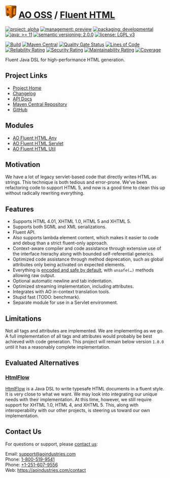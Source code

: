 # [<img src="ao-logo.png" alt="AO Logo" width="35" height="40">](https://github.com/ao-apps) [AO OSS](https://github.com/ao-apps/ao-oss) / [Fluent HTML](https://github.com/ao-apps/ao-fluent-html)

[![project: alpha](https://oss.aoapps.com/ao-badges/project-alpha.svg)](https://aoindustries.com/life-cycle#project-alpha)
[![management: preview](https://oss.aoapps.com/ao-badges/management-preview.svg)](https://aoindustries.com/life-cycle#management-preview)
[![packaging: developmental](https://oss.aoapps.com/ao-badges/packaging-developmental.svg)](https://aoindustries.com/life-cycle#packaging-developmental)  
[![java: &gt;= 11](https://oss.aoapps.com/ao-badges/java-11.svg)](https://docs.oracle.com/en/java/javase/11/)
[![semantic versioning: 2.0.0](https://oss.aoapps.com/ao-badges/semver-2.0.0.svg)](http://semver.org/spec/v2.0.0.html)
[![license: LGPL v3](https://oss.aoapps.com/ao-badges/license-lgpl-3.0.svg)](https://www.gnu.org/licenses/lgpl-3.0)

[![Build](https://github.com/ao-apps/ao-fluent-html/workflows/Build/badge.svg?branch=master)](https://github.com/ao-apps/ao-fluent-html/actions?query=workflow%3ABuild)
[![Maven Central](https://maven-badges.herokuapp.com/maven-central/com.aoapps/ao-fluent-html/badge.svg)](https://maven-badges.herokuapp.com/maven-central/com.aoapps/ao-fluent-html)
[![Quality Gate Status](https://sonarcloud.io/api/project_badges/measure?branch=master&project=com.aoapps%3Aao-fluent-html&metric=alert_status)](https://sonarcloud.io/dashboard?branch=master&id=com.aoapps%3Aao-fluent-html)
[![Lines of Code](https://sonarcloud.io/api/project_badges/measure?branch=master&project=com.aoapps%3Aao-fluent-html&metric=ncloc)](https://sonarcloud.io/component_measures?branch=master&id=com.aoapps%3Aao-fluent-html&metric=ncloc)  
[![Reliability Rating](https://sonarcloud.io/api/project_badges/measure?branch=master&project=com.aoapps%3Aao-fluent-html&metric=reliability_rating)](https://sonarcloud.io/component_measures?branch=master&id=com.aoapps%3Aao-fluent-html&metric=Reliability)
[![Security Rating](https://sonarcloud.io/api/project_badges/measure?branch=master&project=com.aoapps%3Aao-fluent-html&metric=security_rating)](https://sonarcloud.io/component_measures?branch=master&id=com.aoapps%3Aao-fluent-html&metric=Security)
[![Maintainability Rating](https://sonarcloud.io/api/project_badges/measure?branch=master&project=com.aoapps%3Aao-fluent-html&metric=sqale_rating)](https://sonarcloud.io/component_measures?branch=master&id=com.aoapps%3Aao-fluent-html&metric=Maintainability)
[![Coverage](https://sonarcloud.io/api/project_badges/measure?branch=master&project=com.aoapps%3Aao-fluent-html&metric=coverage)](https://sonarcloud.io/component_measures?branch=master&id=com.aoapps%3Aao-fluent-html&metric=Coverage)

Fluent Java DSL for high-performance HTML generation.

## Project Links
* [Project Home](https://oss.aoapps.com/fluent-html/)
* [Changelog](https://oss.aoapps.com/fluent-html/changelog)
* [API Docs](https://oss.aoapps.com/fluent-html/apidocs/)
* [Maven Central Repository](https://central.sonatype.com/search?namespace=com.aoapps&q=a%3Aao-fluent-html)
* [GitHub](https://github.com/ao-apps/ao-fluent-html)

## Modules
* [AO Fluent HTML Any](https://github.com/ao-apps/ao-fluent-html-any)
* [AO Fluent HTML Servlet](https://github.com/ao-apps/ao-fluent-html-servlet)
* [AO Fluent HTML Util](https://github.com/ao-apps/ao-fluent-html-util)

## Motivation
We have a lot of legacy servlet-based code that directly writes HTML as strings.
This technique is both tedious and error-prone.  We've been refactoring code to
support HTML 5, and now is a good time to clean this up without radically
rewriting everything.

## Features
* Supports HTML 4.01, XHTML 1.0, HTML 5 and XHTML 5.
* Supports both SGML and XML serializations.
* Fluent API.
* Also supports lambda element content, which makes it easier to code and debug than a strict fluent-only approach.
* Context-aware compiler and code assistance through extensive use of the interface hierachy along with bounded self-referential generics.
* Optimized code assistance through method deprecation, such as global attributes only being activated on expected elements.
* Everything is [encoded and safe by default](https://github.com/ao-apps/ao-encoding), with <code>unsafe(…)</code> methods allowing raw output.
* Optional automatic newline and tab indentation.
* Optimized streaming implementation, including attributes.
* Integrates with AO in-context translation tools.
* Stupid fast (TODO: benchmark).
* Separate module for use in a Servlet environment.

## Limitations
Not all tags and attributes are implemented.  We are implementing
as we go.  A full implementation of all tags and attributes would
probably be best achieved with code generation.  This project will
remain below version <code>1.0.0</code> until it has a reasonably
complete implementation.

## Evaluated Alternatives
### [HtmlFlow](https://github.com/xmlet/HtmlFlow)
[HtmlFlow](https://github.com/xmlet/HtmlFlow) is a Java DSL to write typesafe
HTML documents in a fluent style.  It is very close to what we want.  We
may look into integrating our unique needs with their implementation.  At this
time, however, we still require support for XHTML 1.0, HTML 4, and XHTML 5.
This, along with interoperability with our other projects, is steering us toward
our own implementation.

## Contact Us
For questions or support, please [contact us](https://aoindustries.com/contact):

Email: [support@aoindustries.com](mailto:support@aoindustries.com)  
Phone: [1-800-519-9541](tel:1-800-519-9541)  
Phone: [+1-251-607-9556](tel:+1-251-607-9556)  
Web: https://aoindustries.com/contact
